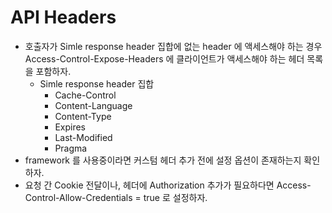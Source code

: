 # API Headers
- 호출자가 Simle response header 집합에 없는 header 에 액세스해야 하는 경우 Access-Control-Expose-Headers 에 클라이언트가 액세스해야 하는 헤더 목록을 포함하자.
    - Simle response header 집합
        - Cache-Control
        - Content-Language
        - Content-Type
        - Expires
        - Last-Modified
        - Pragma
- framework 를 사용중이라면 커스텀 헤더 추가 전에 설정 옵션이 존재하는지 확인하자.
- 요청 간 Cookie 전달이나, 헤더에 Authorization 추가가 필요하다면 Access-Control-Allow-Credentials = true 로 설정하자.